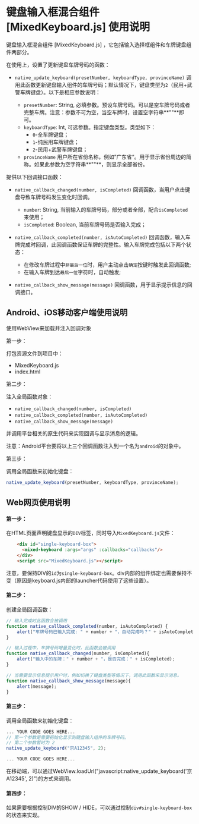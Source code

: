 
# 键盘输入框混合组件 [MixedKeyboard.js] 使用说明

键盘输入框混合组件 [MixedKeyboard.js] ，它包括输入选择框组件和车牌键盘组件两部分。

在使用上，设置了更新键盘车牌号码的函数：

- `native_update_keyboard(presetNumber, keyboardType, provinceName)` 调用此函数更新键盘输入组件的车牌号码；默认情况下，键盘类型为`2`（民用+武警车牌键盘）。以下是相应参数说明：

    * `presetNumber`: String, 必填参数。预设车牌号码。可以是空车牌号码或者完整车牌。注意：参数不可为空，当空车牌时，设置空字符串**""**即可。
    * `keyboardType`: Int, 可选参数。指定键盘类型。类型如下：
        - `0`-全车牌键盘；
        - `1`-纯民用车牌键盘；
        - `2`-民用+武警车牌键盘；
    * `provinceName` 用户所在省份名称，例如”广东省“。用于显示省份周边的简称。如果此参数为空字符串**""**，则显示全部省份。

提供以下回调接口函数：

- `native_callback_changed(number, isCompleted)` 回调函数，当用户点击键盘导致车牌号码发生变化时回调。
    * `number`: String, 当前输入的车牌号码，部分或者全部，配合`isCompleted`来使用；
    * `isCompleted`: Boolean, 当前车牌号码是否输入完成；

- `native_callback_completed(number, isAutoCompleted)` 回调函数，输入车牌完成时回调，此回调函数保证车牌的完整性。输入车牌完成包括以下两个状态：
    * 在修改车牌过程中`非最后一位`时，用户主动点击`确定`按键时触发此回调函数;
    * 在输入车牌到达`最后一位`字符时，自动触发;

- `native_callback_show_message(message)` 回调函数，用于显示提示信息的回调接口。

## Android、iOS移动客户端使用说明

使用WebView来加载并注入回调对象

第一步：

打包资源文件到项目中：

- MixedKeyboard.js
- index.html

第二步：

注入全局函数对象：

- `native_callback_changed(number, isCompleted)`
- `native_callback_completed(number, isAutoCompleted)`
- `native_callback_show_message(message)`

并调用平台相关的原生代码来实现回调与显示消息的逻辑。

注意：Android平台要将以上三个回调函数注入到一个名为`android`的对象中。

第三步：

调用全局函数来初始化键盘：

```js
native_update_keyboard(presetNumber, keyboardType, provinceName);
```

## Web网页使用说明

#### 第一步：

在HTML页面声明键盘显示的`DIV`标签，同时导入`MixedKeyboard.js`文件：

```html
    <div id="single-keyboard-box">
      <mixed-keyboard :args="args" :callbacks="callbacks"/>
    </div>
    <script src="MixedKeyboard.js"></script>
```

注意，要保持DIV的`id`为`single-keyboard-box`。div内部的组件绑定也需要保持不变（原因是keyboard.js内部的launcher代码使用了这些设置）。

#### 第二步：

创建全局回调函数：

```javascript
// 输入完成时此函数会被调用
function native_callback_completed(number, isAutoCompleted) {
    alert("车牌号码已输入完成: " + number + "，自动完成吗？" + isAutoCompleted);
}

// 输入过程中，车牌号码增量变化时，此函数会被调用
function native_callback_changed(number, isCompleted){
    alert("输入中的车牌：" + number + "，是否完成：" + isCompleted);
}

// 当需要显示信息提示用户时，例如切换了键盘类型等情况下，调用此函数来显示消息。
function native_callback_show_message(message){
    alert(message);
}
```

#### 第三步：

调用全局函数来初始化键盘：

```javascript
... YOUR CODE GOES HERE...
// 第一个参数是需要初始化显示到键盘输入组件的车牌号码。
// 第二个参数暂时为 2 
native_update_keyboard("京A12345", 2);

... YOUR CODE GOES HERE...
```

在移动端，可以通过WebView.loadUrl("javascript:native_update_keyboard('京A12345', 2)")的方式来调用。

#### 第四步：

如果需要根据控制DIV的SHOW / HIDE，可以通过控制`div#single-keyboard-box`的状态来实现。
